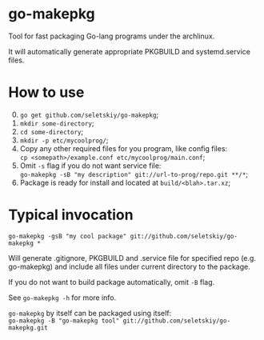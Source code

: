 go-makepkg
==========

Tool for fast packaging Go-lang programs under the archlinux.

It will automatically generate appropriate PKGBUILD and systemd.service files.

How to use
==========

0. `go get github.com/seletskiy/go-makepkg`;
1. `mkdir some-directory`;
2. `cd some-directory`;
3. `mkdir -p etc/mycoolprog/`;
4. Copy any other required files for you program, like config files:  
   `cp <somepath>/example.conf etc/mycoolprog/main.conf`;
5. Omit `-s` flag if you do not want service file:  
   `go-makepkg -sB "my description" git://url-to-prog/repo.git **/*`;
6. Package is ready for install and located at `build/<blah>.tar.xz`;

Typical invocation
==================

```
go-makepkg -gsB "my cool package" git://github.com/seletskiy/go-makepkg *
```

Will generate .gitignore, PKGBUILD and .service file for specified repo (e.g.
go-makepkg) and include all files under current directory to the package.

If you do not want to build package automatically, omit `-B` flag.

See `go-makepkg -h` for more info.

`go-makepkg` by itself can be packaged using itself:  
`go-makepkg -B "go-makepkg tool" git://github.com/seletskiy/go-makepkg.git`
